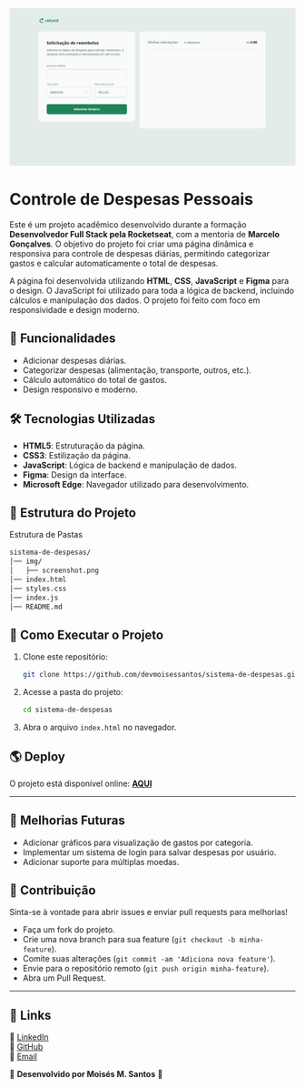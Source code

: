![Imagem](./img/screenshot.png)

# Controle de Despesas Pessoais

Este é um projeto acadêmico desenvolvido durante a formação **Desenvolvedor Full Stack pela Rocketseat**, com a mentoria de **Marcelo Gonçalves**. O objetivo do projeto foi criar uma página dinâmica e responsiva para controle de despesas diárias, permitindo categorizar gastos e calcular automaticamente o total de despesas.

A página foi desenvolvida utilizando **HTML**, **CSS**, **JavaScript** e **Figma** para o design. O JavaScript foi utilizado para toda a lógica de backend, incluindo cálculos e manipulação dos dados. O projeto foi feito com foco em responsividade e design moderno.

## 🚀 Funcionalidades

- Adicionar despesas diárias.
- Categorizar despesas (alimentação, transporte, outros, etc.).
- Cálculo automático do total de gastos.
- Design responsivo e moderno.

## 🛠️ Tecnologias Utilizadas

- **HTML5**: Estruturação da página.
- **CSS3**: Estilização da página.
- **JavaScript**: Lógica de backend e manipulação de dados.
- **Figma**: Design da interface.
- **Microsoft Edge**: Navegador utilizado para desenvolvimento.

## 📂 Estrutura do Projeto

Estrutura de Pastas

```plaintext
sistema-de-despesas/
│── img/
│   ├── screenshot.png
│── index.html
│── styles.css
│── index.js
│── README.md
```

## 🔧 Como Executar o Projeto

1. Clone este repositório:

   ```bash
   git clone https://github.com/devmoisessantos/sistema-de-despesas.git
   ```

2. Acesse a pasta do projeto:

   ```bash
   cd sistema-de-despesas
   ```

3. Abra o arquivo `index.html` no navegador.

## 🌎 Deploy

O projeto está disponível online: **[AQUI](https://sistema-de-despesas.vercel.app/)**

---

## 📌 Melhorias Futuras

- Adicionar gráficos para visualização de gastos por categoria.
- Implementar um sistema de login para salvar despesas por usuário.
- Adicionar suporte para múltiplas moedas.

## 🤝 Contribuição

Sinta-se à vontade para abrir issues e enviar pull requests para melhorias!

- Faça um fork do projeto.
- Crie uma nova branch para sua feature (`git checkout -b minha-feature`).
- Comite suas alterações (`git commit -am 'Adiciona nova feature'`).
- Envie para o repositório remoto (`git push origin minha-feature`).
- Abra um Pull Request.

---

## 🔗 Links

🔗 [LinkedIn](https://www.linkedin.com/in/seu-linkedin)  
🐙 [GitHub](https://github.com/seu-usuario)  
📧 [Email](mailto:seu-email@gmail.com)

📌 **Desenvolvido por Moisés M. Santos** 🚀
